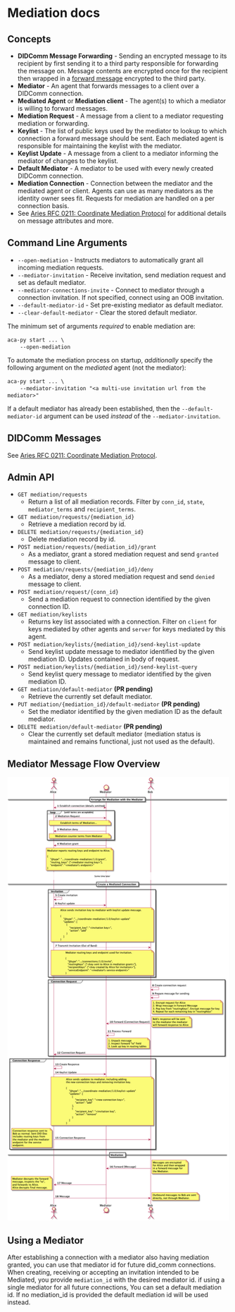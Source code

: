 # Mediation docs

## Concepts
* **DIDComm Message Forwarding** - Sending an encrypted message to its recipient by first sending it to a third party responsible for forwarding the message on. Message contents are encrypted once for the recipient then wrapped in a [forward message](https://github.com/hyperledger/aries-rfcs/blob/master/concepts/0094-cross-domain-messaging/README.md#corerouting10forward) encrypted to the third party.
* **Mediator** - An agent that forwards messages to a client over a DIDComm connection.
* **Mediated Agent** or **Mediation client** - The agent(s) to which a mediator is willing to forward messages.
* **Mediation Request** - A message from a client to a mediator requesting mediation or forwarding.
* **Keylist** - The list of public keys used by the mediator to lookup to which connection a forward message should be sent. Each mediated agent is responsible for maintaining the keylist with the mediator.
* **Keylist Update** - A message from a client to a mediator informing the mediator of changes to the keylist.
* **Default Mediator** - A mediator to be used with every newly created DIDComm connection. 
* **Mediation Connection** - Connection between the mediator and the mediated agent or client. Agents can use as many mediators as the identity owner sees fit. Requests for mediation are handled on a per connection basis.
* See [Aries RFC 0211: Coordinate Mediation Protocol](https://github.com/hyperledger/aries-rfcs/blob/master/features/0211-route-coordination/README.md) for additional details on message attributes and more.

## Command Line Arguments

* `--open-mediation` - Instructs mediators to automatically grant all incoming mediation requests.
* `--mediator-invitation` - Receive invitation, send mediation request and set as default mediator.
* `--mediator-connections-invite` - Connect to mediator through a connection invitation. If not specified, connect using an OOB invitation.
* `--default-mediator-id` - Set pre-existing mediator as default mediator.
* `--clear-default-mediator` - Clear the stored default mediator.

The minimum set of arguments *required* to enable mediation are:

```bash=
aca-py start ... \
    --open-mediation
```

To automate the mediation process on startup, *additionally* specify the following argument on the *mediated* agent (not the mediator):

```bash=
aca-py start ... \
    --mediator-invitation "<a multi-use invitation url from the mediator>"
```

If a default mediator has already been established, then the `--default-mediator-id` argument can be used *instead* of the `--mediator-invitation`.

## DIDComm Messages

See [Aries RFC 0211: Coordinate Mediation Protocol](https://github.com/hyperledger/aries-rfcs/blob/master/features/0211-route-coordination/README.md).
 
## Admin API

* `GET mediation/requests`
    * Return a list of all mediation records. Filter by `conn_id`, `state`, `mediator_terms` and `recipient_terms`.
* `GET mediation/requests/{mediation_id}`
    * Retrieve a mediation record by id.
* `DELETE mediation/requests/{mediation_id}`
    * Delete mediation record by id.
* `POST mediation/requests/{mediation_id}/grant`
    * As a mediator, grant a stored mediation request and send `granted` message to client.
* `POST mediation/requests/{mediation_id}/deny`
    * As a mediator, deny a stored mediation request and send `denied` message to client.
* `POST mediation/request/{conn_id}`
    * Send a mediation request to connection identified by the given connection ID.
* `GET mediation/keylists`
    * Returns key list associated with a connection. Filter on `client` for keys mediated by other agents and `server` for keys mediated by this agent.
* `POST mediation/keylists/{mediation_id}/send-keylist-update`
    * Send keylist update message to mediator identified by the given mediation ID. Updates contained in body of request.
* `POST mediation/keylists/{mediation_id}/send-keylist-query`
    * Send keylist query message to mediator identified by the given mediation ID.
* `GET mediation/default-mediator` **(PR pending)**
    * Retrieve the currently set default mediator.
* `PUT mediation/{mediation_id}/default-mediator` **(PR pending)**
    * Set the mediator identified by the given mediation ID as the default mediator.
* `DELETE mediation/default-mediator` **(PR pending)**
    * Clear the currently set default mediator (mediation status is maintained and remains functional, just not used as the default).

## Mediator Message Flow Overview

![Mediator Message Flow](/docs/assets/mediation-message-flow.png)

## Using a Mediator

After establishing a connection with a mediator also having mediation granted, you can use that mediator id for future did_comm connections.
 When creating, receiving or accepting an invitation intended to be Mediated, you provide `mediation_id` with the desired mediator id. if using a single mediator for all future connections, You can set a default mediation id. If no mediation_id is provided the default mediation id will be used instead.
